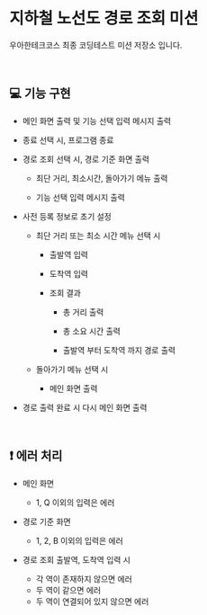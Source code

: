 # 지하철 노선도 경로 조회 미션

우아한테크코스 최종 코딩테스트 미션 저장소 입니다.

<br>

## :computer: 기능 구현

- 메인 화면 출력 및 기능 선택 입력 메시지 출력

- 종료 선택 시, 프로그램 종료

- 경로 조회 선택 시, 경로 기준 화면 출력
    
    - 최단 거리, 최소시간, 돌아가기 메뉴 출력
    
    - 기능 선택 입력 메시지 출력
    
- 사전 등록 정보로 초기 설정
    
    - 최단 거리 또는 최소 시간 메뉴 선택 시

        - 출발역 입력
    
        - 도착역 입력
    
        - 조회 결과
        
          - 총 거리 출력
        
          - 총 소요 시간 출력
        
          - 출발역 부터 도착역 까지 경로 출력
    
    - 돌아가기 메뉴 선택 시
      
      - 메인 화면 출력

- 경로 출력 완료 시 다시 메인 화면 출력

<br>

## :exclamation: 에러 처리

- 메인 화면
  - 1, Q 이외의 입력은 에러
    
- 경로 기준 화면
  - 1, 2, B 이외의 입력은 에러

- 경로 조회 출발역, 도착역 입력 시
  - 각 역이 존재하지 않으면 에러
  - 두 역이 같으면 에러
  - 두 역이 연결되어 있지 않으면 에러  